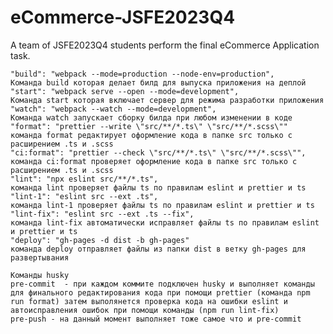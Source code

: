 # eCommerce-JSFE2023Q4

A team of JSFE2023Q4 students perform the final eCommerce Application task.

    "build": "webpack --mode=production --node-env=production",
    Команда build которая делает билд для выпуска приложения на деплой
    "start": "webpack serve --open --mode=development",
    Команда start которая включает сервер для режима разработки приложения
    "watch": "webpack --watch --mode=development",
    Команда watch запускает сборку билда при любом изменении в коде
    "format": "prettier --write \"src/**/*.ts\" \"src/**/*.scss\""
    команда format редактирует оформление кода в папке src только с расширением .ts и .scss
    "ci:format": "prettier --check \"src/**/*.ts\" \"src/**/*.scss\"",
    команда ci:format проверяет оформление кода в папке src только с расширением .ts и .scss
    "lint": "npx eslint src/**/*.ts",
    команда lint проверяет файлы ts по правилам eslint и prettier и ts
    "lint-1": "eslint src --ext .ts",
    команда lint-1 проверяет файлы ts по правилам eslint и prettier и ts
    "lint-fix": "eslint src --ext .ts --fix",
    команда lint-fix автоматически исправляет файлы ts по правилам eslint и prettier и ts
    "deploy": "gh-pages -d dist -b gh-pages"
    команда deploy отправляет файлы из папки dist в ветку gh-pages для развертывания

    Команды husky
    pre-commit  - при каждом коммите подключен husky и выполняет команды для финального редактирования кода при помощи prettier (команда npm run format) затем выполянется проверка кода на ошибки eslint и автоисправления ошибок при помощи команды (npm run lint-fix)
    pre-push - на данный момент выполняет тоже самое что и pre-commit

